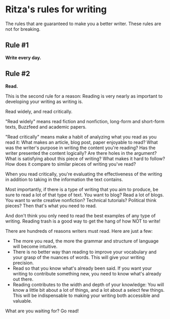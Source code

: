 # Ritza's rules for writing

The rules that are guaranteed to make you a better writer. These rules are not for breaking.

## Rule #1

**Write every day.**

## Rule #2

**Read.**

This is the second rule for a reason: Reading is very nearly as important to developing your writing as writing is.

Read widely, and read critically.

"Read widely" means read fiction and nonfiction, long-form and short-form texts, Buzzfeed and academic papers.

"Read critically" means make a habit of analyzing what you read as you read it: What makes an article, blog post, paper enjoyable to read? What was the writer's purpose in writing the content you're reading? Has the writer presented the content logically? Are there holes in the argument? What is satisfying about this piece of writing? What makes it hard to follow? How does it compare to similar pieces of writing you've read?

When you read critically, you're evaluating the effectiveness of the writing in addition to taking in the information the text contains.

Most importantly, if there is a type of writing that you aim to produce, be sure to read a lot of that type of text. You want to blog? Read a lot of blogs. You want to write creative nonfiction? Technical tutorials? Political think pieces? Then that's what you need to read.

And don't think you only need to read the best examples of any type of writing. Reading trash is a good way to get the hang of how NOT to write!

There are hundreds of reasons writers must read. Here are just a few:
* The more you read, the more the grammar and structure of language will become intuitive.
* There is no better way than reading to improve your vocabulary and your grasp of the nuances of words. This will give your writing precision.
* Read so that you know what's already been said. If you want your writing to contribute something new, you need to know what's already out there.
* Reading contributes to the width and depth of your knowledge: You will know a little bit about a lot of things, and a lot about a select few things. This will be indispensable to making your writing both accessible and valuable.

What are you waiting for? Go read!

